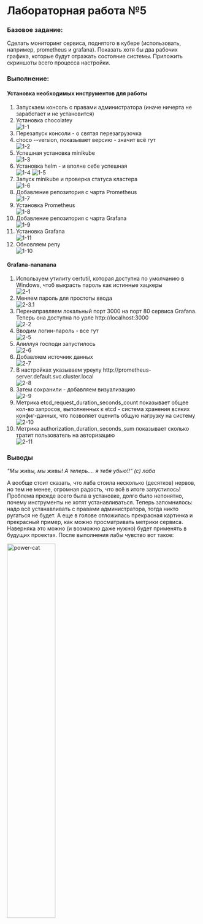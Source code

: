 <b><h1>Лабораторная работа №5</h1></b>

<b><h3>Базовое задание:</h3></b>
Сделать мониторинг сервиса, поднятого в кубере (использовать, например, prometheus и grafana). Показать хотя бы два рабочих графика, которые будут отражать состояние системы. Приложить скриншоты всего процесса настройки.

<b><h3>Выполнение:</h3></b>
<h4>Установка необходимых инструментов для работы</h4>
<ol>
  <li>Запускаем консоль с правами администратора (иначе ничерта не заработает и не установится)</li>
  <li>Установка chocolatey</li> 
  <img src="https://github.com/elyaroman/cloud-systems-and-technologies/blob/main/lab%205/images/basic/1-1.jpg" alt="1-1" title="title">

  <li>Перезапуск консоли - о святая перезагрузочка</li>

  <li>choco --version, показывает версию - значит всё гут</li>
  <img src="https://github.com/elyaroman/cloud-systems-and-technologies/blob/main/lab%205/images/basic/1-2.jpg" alt="1-2" title="title">

  <li>Успешная установка minikube</li>
  <img src="https://github.com/elyaroman/cloud-systems-and-technologies/blob/main/lab%205/images/basic/1-3.jpg" alt="1-3" title="title">
  
  <li>Установка helm - и вполне себе успешная</li>
  <img src="https://github.com/elyaroman/cloud-systems-and-technologies/blob/main/lab%205/images/basic/1-4.jpg" alt="1-4" title="title">
  <img src="https://github.com/elyaroman/cloud-systems-and-technologies/blob/main/lab%205/images/basic/1-5.jpg" alt="1-5" title="title">
    
  <li>Запуск minikube и проверка статуса кластера</li>
  <img src="https://github.com/elyaroman/cloud-systems-and-technologies/blob/main/lab%205/images/basic/1-6.jpg" alt="1-6" title="title">
 
  <li>Добавление репозитория с чарта Prometheus</li>
  <img src="https://github.com/elyaroman/cloud-systems-and-technologies/blob/main/lab%205/images/basic/1-7.jpg" alt="1-7" title="title">
  
  <li>Установка Prometheus</li>
  <img src="https://github.com/elyaroman/cloud-systems-and-technologies/blob/main/lab%205/images/basic/1-8.jpg" alt="1-8" title="title">
 
  <li>Добавление репозитория с чарта Grafana</li>
  <img src="https://github.com/elyaroman/cloud-systems-and-technologies/blob/main/lab%205/images/basic/1-9.jpg" alt="1-9" title="title">
  
   <li>Установка Grafana</li>
  <img src="https://github.com/elyaroman/cloud-systems-and-technologies/blob/main/lab%205/images/basic/1-11.jpg" alt="1-11" title="title">
  
   <li>Обновляем репу</li>
  <img src="https://github.com/elyaroman/cloud-systems-and-technologies/blob/main/lab%205/images/basic/1-10.jpg" alt="1-10" title="title">  
</ol>

<h4>Grafana-nananana</h4>
<ol>
  <li>Используем утилиту certutil, которая доступна по умолчанию в Windows, чтоб выкрасть пароль как истинные хацкеры</li>
  <img src="https://github.com/elyaroman/cloud-systems-and-technologies/blob/main/lab%205/images/basic/2-1.jpg" alt="2-1" title="title"> 
  
  <li>Меняем пароль для простоты ввода</li>
  <img src="https://github.com/elyaroman/cloud-systems-and-technologies/blob/main/lab%205/images/basic/2-3.1.jpg" alt="2-3.1" title="title">
  
  <li>Перенаправляем локальный порт 3000 на порт 80 сервиса Grafana. Теперь она доступна по урле http://localhost:3000</li>
   <img src="https://github.com/elyaroman/cloud-systems-and-technologies/blob/main/lab%205/images/basic/2-2.jpg" alt="2-2" title="title"> 
   
  <li>Вводим логин-пароль - все гут</li>
  <img src="https://github.com/elyaroman/cloud-systems-and-technologies/blob/main/lab%205/images/basic/2-5.jpg" alt="2-5" title="title">  
  
  <li>Алиллуя господи запустилось</li>
  <img src="https://github.com/elyaroman/cloud-systems-and-technologies/blob/main/lab%205/images/basic/2-6.jpg" alt="2-6" title="title">  
  
  <li>Добавляем источник данных</li>
  <img src="https://github.com/elyaroman/cloud-systems-and-technologies/blob/main/lab%205/images/basic/2-7.jpg" alt="2-7" title="title">  
  
  <li>В настройках указываем ур<s>су</s>лу http://prometheus-server.default.svc.cluster.local</li>
  <img src="https://github.com/elyaroman/cloud-systems-and-technologies/blob/main/lab%205/images/basic/2-8.jpg" alt="2-8" title="title">   
  
  <li>Затем сохранили - добавляем визуализацию</li>
  <img src="https://github.com/elyaroman/cloud-systems-and-technologies/blob/main/lab%205/images/basic/2-9.jpg" alt="2-9" title="title">  
  
  <li>Метрика etcd_request_duration_seconds_count показывает общее кол-во запросов, выполненных к etcd - система хранения всяких конфиг-данных, что позволяет оценить общую нагрузку на систему</li>
  <img src="https://github.com/elyaroman/cloud-systems-and-technologies/blob/main/lab%205/images/basic/2-10.jpg" alt="2-10" title="title"> 
  
  <li>Метрика authorization_duration_seconds_sum показывает сколько тратит пользователь на авторизацию</li>
  <img src="https://github.com/elyaroman/cloud-systems-and-technologies/blob/main/lab%205/images/basic/2-11.jpg" alt="2-11" title="title"> 
</ol>

<b><h3>Выводы</h3></b>
<i>"Мы живы, мы живы! А теперь.... я тебя убью!!" (с) лаба</i>

А вообще стоит сказать, что лаба стоила несколько (десятков) нервов, но тем не менее, огромная радость, что всё в итоге запустилось! Проблема прежде всего была в установке, долго было непонятно, почему инструменты не хотят устанавливаться. Теперь запомнилось: надо всё устанавливать с правами администратора, тогда никто ругаться не будет. А еще в голове отложилась прекрасная картинка и прекрасный пример, как можно просматривать метрики сервиса. Наверняка это можно (и возможно даже нужно) будет применять в будущих проектах.
После выполнения лабы чувство вот такое:

<img src="https://github.com/elyaroman/cloud-systems-and-technologies/blob/main/lab%205/images/basic/power_cat.jpg" alt="power-cat" title="title" style="width: 50%">
